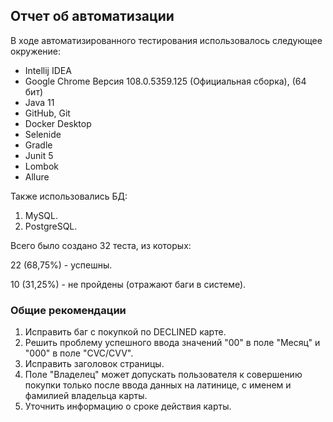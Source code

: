## Отчет об автоматизации
В ходе автоматизированного тестирования использовалось следующее окружение:
* Intellij IDEA
* Google Chrome Версия 108.0.5359.125 (Официальная сборка), (64 бит)
* Java 11
* GitHub, Git
* Docker Desktop
* Selenide
* Gradle
* Junit 5
* Lombok
* Allure

Также использовались БД:
1. MySQL.
2. PostgreSQL.

Всего было создано 32 теста, из которых:

22 (68,75%) - успешны.

10 (31,25%) - не пройдены (отражают баги в системе).


### Общие рекомендации
1. Исправить баг с покупкой по DECLINED карте.
2. Решить проблему успешного ввода значений "00" в поле "Месяц" и "000" в поле "CVC/CVV".
3. Исправить заголовок страницы.
4. Поле "Владелец" может допускать пользователя к совершению покупки только после ввода данных на латинице, с именем и фамилией владельца карты.
5. Уточнить информацию о сроке действия карты.